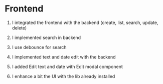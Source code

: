# Frontend

1. I integrated the frontend with the backend (create, list, search, update, delete) 

2. I implemented search in backend 

3. I use debounce for search

4. I implemented text and date edit with the backend 

5. I added Edit text and date with Edit modal component

6. I enhance a bit the UI with the lib already installed 
